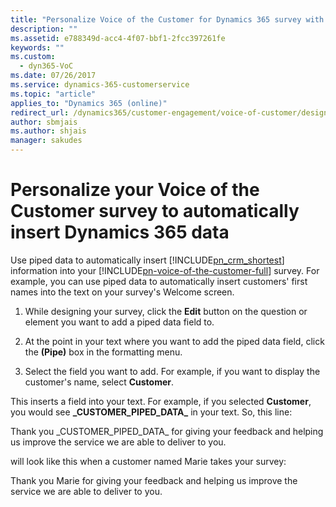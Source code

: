 ```yaml
---
title: "Personalize Voice of the Customer for Dynamics 365 survey with piped data | MicrosoftDocs"
description: ""
ms.assetid: e788349d-acc4-4f07-bbf1-2fcc397261fe
keywords: ""
ms.custom:
  - dyn365-VoC
ms.date: 07/26/2017
ms.service: dynamics-365-customerservice
ms.topic: "article"
applies_to: "Dynamics 365 (online)"
redirect_url: /dynamics365/customer-engagement/voice-of-customer/design-basic-survey
author: sbmjais
ms.author: shjais
manager: sakudes
---
```

# Personalize your Voice of the Customer survey to automatically insert Dynamics 365 data
Use piped data to automatically insert [!INCLUDE[pn_crm_shortest](../includes/pn-crm-shortest.md)] information into your [!INCLUDE[pn-voice-of-the-customer-full](../includes/pn-voice-of-the-customer-full.md)] survey. For example, you can use piped data to automatically insert customers' first names into the text on your survey's Welcome screen.  
  
1.  While designing your survey, click the **Edit** button on the question or element you want to add a piped data field to.  
  
2.  At the point in your text where you want to add the piped data field, click the **(Pipe)** box in the formatting menu.  
  
3.  Select the field you want to add. For example, if you want to display the customer's name, select **Customer**.  
  
 This inserts a field into your text. For example, if you selected **Customer**, you would see **_CUSTOMER_PIPED_DATA\_** in your text. So, this line:  
  
 Thank you _CUSTOMER_PIPED_DATA\_ for giving your feedback and helping us improve the service we are able to deliver to you.  
  
 will look like this when a customer named Marie takes your survey:  
  
 Thank you Marie for giving your feedback and helping us improve the service we are able to deliver to you.  
  
